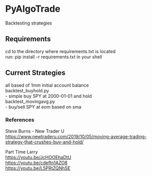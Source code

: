 # PyAlgoTrade
Backtesting strategies  

## Requirements
cd to the directory where requirements.txt is located  
run: pip install -r requirements.txt in your shell  

## Current Strategies
all based of 1mm initial account balance  
backtest_buyhold.py  
    - simple buy SPY at 2000-01-01 and hold  
backtest_movingavg.py  
    - buy/sell SPY at eom based on sma  

### References
Steve Burns - New Trader U  
https://www.newtraderu.com/2019/10/05/moving-average-trading-strategy-that-crushes-buy-and-hold/  

Part Time Larry  
https://youtu.be/JcHOOEhaDtU  
https://youtu.be/cdeftn1AZO8  
https://youtu.be/L5PRtZQNhSE
